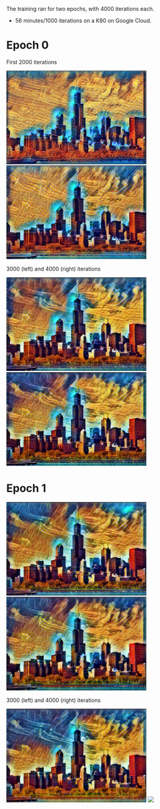 The training ran for two epochs, with 4000 iterations each.
* 56 minutes/1000 iterations on a K80 on Google Cloud.

# Epoch 0

First 2000 iterations
<div>
  <img src = '0_1000.png' height = '246px'>
  <img src = '0_2000.png' height = '246px'>
</div>

3000 (left) and 4000 (right) iterations
<div>
  <img src = '0_3000.png' height = '246px'>
  <img src = '0_4000.png' height = '246px'>
</div>

# Epoch 1

<div>
  <img src = '1_1000.png' height = '246px'>
  <img src = '1_2000.png' height = '246px'>
</div>

3000 (left) and 4000 (right) iterations
<div>
  <img src = '1_3000.png' height = '246px'>
  <img src = '1_4000.png' height = '246px'>
</div>
